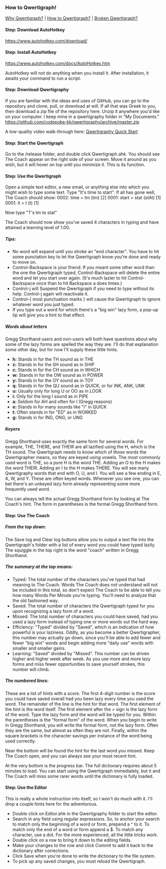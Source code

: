 ### How to Qwertigraph!

[Why Qwertigraph?](https://github.com/codepoke-kk/qwertigraphy/blob/master/WhyQwertigraph.md) | 
[How to Qwertigraph?](https://github.com/codepoke-kk/qwertigraphy/blob/master/HowQwertigraph.md) | 
[Broken Qwertigraph?](https://github.com/codepoke-kk/qwertigraphy/blob/master/FixQwertigraph.md)

#### Step: Download AutoHotkey 
https://www.autohotkey.com/download/

#### Step: Install AutoHotkey 
https://www.autohotkey.com/docs/AutoHotkey.htm

AutoHotkey will not do anything when you install it. After installation, it awaits your command to run a script. 

#### Step: Download Qwertigraphy
If you are familiar with the ideas and uses of GitHub, you can go to the repository and clone, pull, or download at will. If all that was Greek to you, then download a zip file of the repository here. Unzip it anywhere you'd like on your computer. I keep mine in a qwertigraphy folder in "My Documents."
https://github.com/codepoke-kk/qwertigraphy/archive/master.zip

A low-quality video walk-through here: [Qwertigraphy Quick Start](https://www.youtube.com/watch?v=Eodl0zzjCcw&feature=youtu.be)

#### Step: Start the Qwertigraph
Go to the /release folder, and double click Qwertigraph.ahk. You should see The Coach appear on the right side of your screen. Move it around as you wish, but it will hover on top until you minimize it. This is its function. 

#### Step: Use the Qwertigraph
Open a simple text editor, a new email, or anything else into which you might wish to type some text. Type "It's time to start". If all has gone well, The Coach should show:
0002: time = tm (tm) [2]
0001: start = stat (stAt) [1]
0001: it = t (t) [1]

Now type "T's tm to stat"

The Coach should now show you've saved 4 characters in typing and have attained a learning level of 1.00. 

##### Tips:
- No word will expand until you stroke an "end character". You have to hit some punctation key to let the Qwertigraph know you're done and ready to move on. 
- Control-Backspace is your friend. If you meant some other word than the one the Qwertigraph typed, Control-Backspace will delete the entire word and let you start over again. (It's much lazier to hit Control-Backspace once than to hit Backspace a does times.)
- Control-j will Suspend the Qwertigraph if you need to type without its help. Control-j again will reactivate it. 
- Control-{ most punctuation marks } will cause the Qwertigraph to ignore whatever word you just typed.
- If you type out a word for which there's a "big win" lazy form, a pop-up tip will give you a hint to that effect. 

##### Words about letters
Gregg Shorthand users and non-users will both have questions about why some of the lazy forms are spelled the way they are. I'll do that explanation some other day, but for now I'll supply these little hints.
- **h:** Stands in for the TH sound as in THE
- **z:** Stands in for the SH sound as in SHIP
- **c:** Stands in for the CH sound as in WHICH
- **w:** Stands in for the OW sound as in POWER
- **y:** Stands in for the OY sound as in TOY
- **q:** Stands in for the QU sound as in QUICK, or for INK, ANK, UNK
- **u:** Usually only for long U or OO as in LOOK
- **i:** Only for the long I sound as in PIPE
- **a:** Seldom for AH and often for I (Gregg reasons)
- **e:** Stands in for many sounds like "i" in QUICK
- **t:** Often stands in for "ED" as in WORKED
- **g:** Stands in for ING, ONG, or UNG

##### Keyers
Gregg Shorthand uses exactly the same form for several words. For example, THE, THERE, and THEIR are all lazified using the H, which is the TH sound. The Qwertigraph needs to know which of those words the Qwertigrapher means, so they are keyed using vowels. The most commonly used word is THE, so a pure H is the word THE. Adding an O to the H makes the word THEIR. Adding an I to the H makes THERE. You will see many Qwertigraphy words that end with O, U, and I. You will see a few ending in E, A, W, and Y. These are often keyed words. Whenever you see one, you can bet there's an unkeyed lazy form already representing some more frequently used word. 

You can always tell the actual Gregg Shorthand form by looking at The Coach's hint. The form in parentheses is the formal Gregg Shorthand form.

#### Step: Use The Coach
##### From the top down:
The Save log and Clear log buttons allow you to output a text file into the Qwertigraph's folder with a list of every word you could have typed lazily.
The squiggle in the top right is the word "coach" written in Gregg Shorthand.

##### The summary at the top means:
- Typed: The total number of the characters you've typed that had meaning to The Coach. Words The Coach does not understand will not be included in this total, so don't expect The Coach to be able to tell you how many Words Per Minute you're typing. You'll need to analyze that the old fashioned way. 
- Saved: The total number of characters the Qwertigraph typed for you upon recognizing a lazy form of a word.
- Missed: The total number of characters you could have saved, had you used a lazy form instead of typing one or more words out the hard way. 
- Efficiency: "Typed" divided by "Saved", which is an indication of how powerful is your laziness. Oddly, as you become a better Qwertigrapher, this number may actually go down, since you'll be able to add fewer and fewer "big win" words and begin adding more "daily use" words with smaller and smaller gains.
- Learning: "Saved" divided by "Missed". This number can be driven higher and higher week after week. As you use more and more lazy forms and miss fewer opportunities to save yourself strokes, this number will climb.

##### The numbered lines:
These are a list of hints with a score. The first 4-digit number is the score you could have saved overall had you been lazy every time you used the word. The remainder of the line is the hint for that word. The first element of the hint is the word itself. The first element after the = sign is the lazy form of the word. Type the lazy form and the word will be typed for you. Within the parentheses is the "formal form" of the word. When you begin to write in Gregg Shorthand, you will write the formal form, not the lazy form. Often they are the same, but almost as often they are not. Finally, within the square brackets is the character savings per instance of the word being used correctly.

Near the bottom will be found the hint for the last word you missed. Keep The Coach open, and you can always see your most recent hint. 

At the very bottom is the progress bar. The full dictionary requires about 5 minutes to load. You can start using the Qwertigraph immediately, but it and The Coach will miss some rarer words until the dictionary is fully loaded.

#### Step: Use the Editor
This is really a whole instruction into itself, so I won't do much with it. I'll drop a couple hints here for the adventurous. 

- Double click on Editor.ahk in the Qwertigraphy folder to start the editor.
- Search in any field using regular expressions. So, to anchor your search to match only the beginning of a word or form, prepend a ^ to it. To match only the end of a word or form append a $. To match any character, use a dot. For the more experienced, all the little tricks work. 
- Double click on a row to bring it down to the editing fields. 
- Make your changes to the row and click Commit to add it back to the dictionary after corrections. 
- Click Save when you're done to write the dictionary to the file system. 
- To pick up any saved changes, you must reload the Qwertigraph. 